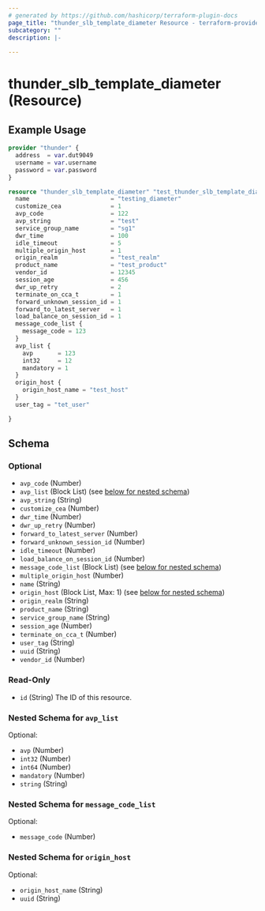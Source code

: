 ```yaml
---
# generated by https://github.com/hashicorp/terraform-plugin-docs
page_title: "thunder_slb_template_diameter Resource - terraform-provider-thunder"
subcategory: ""
description: |-
  
---
```


# thunder_slb_template_diameter (Resource)



## Example Usage

```terraform
provider "thunder" {
  address  = var.dut9049
  username = var.username
  password = var.password
}

resource "thunder_slb_template_diameter" "test_thunder_slb_template_diameter" {
  name                       = "testing_diameter"
  customize_cea              = 1
  avp_code                   = 122
  avp_string                 = "test"
  service_group_name         = "sg1"
  dwr_time                   = 100
  idle_timeout               = 5
  multiple_origin_host       = 1
  origin_realm               = "test_realm"
  product_name               = "test_product"
  vendor_id                  = 12345
  session_age                = 456
  dwr_up_retry               = 2
  terminate_on_cca_t         = 1
  forward_unknown_session_id = 1
  forward_to_latest_server   = 1
  load_balance_on_session_id = 1
  message_code_list {
    message_code = 123
  }
  avp_list {
    avp       = 123
    int32     = 12
    mandatory = 1
  }
  origin_host {
    origin_host_name = "test_host"
  }
  user_tag = "tet_user"

}
```

<!-- schema generated by tfplugindocs -->
## Schema

### Optional

- `avp_code` (Number)
- `avp_list` (Block List) (see [below for nested schema](#nestedblock--avp_list))
- `avp_string` (String)
- `customize_cea` (Number)
- `dwr_time` (Number)
- `dwr_up_retry` (Number)
- `forward_to_latest_server` (Number)
- `forward_unknown_session_id` (Number)
- `idle_timeout` (Number)
- `load_balance_on_session_id` (Number)
- `message_code_list` (Block List) (see [below for nested schema](#nestedblock--message_code_list))
- `multiple_origin_host` (Number)
- `name` (String)
- `origin_host` (Block List, Max: 1) (see [below for nested schema](#nestedblock--origin_host))
- `origin_realm` (String)
- `product_name` (String)
- `service_group_name` (String)
- `session_age` (Number)
- `terminate_on_cca_t` (Number)
- `user_tag` (String)
- `uuid` (String)
- `vendor_id` (Number)

### Read-Only

- `id` (String) The ID of this resource.

<a id="nestedblock--avp_list"></a>
### Nested Schema for `avp_list`

Optional:

- `avp` (Number)
- `int32` (Number)
- `int64` (Number)
- `mandatory` (Number)
- `string` (String)


<a id="nestedblock--message_code_list"></a>
### Nested Schema for `message_code_list`

Optional:

- `message_code` (Number)


<a id="nestedblock--origin_host"></a>
### Nested Schema for `origin_host`

Optional:

- `origin_host_name` (String)
- `uuid` (String)


